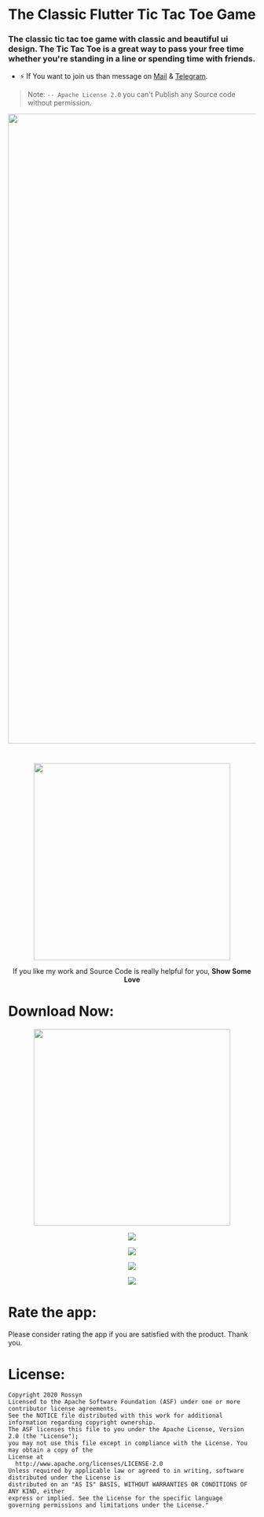 
<p align="center">
  <h1 align="center">The Classic Flutter Tic Tac Toe Game</h1>
  
  <h3>The classic tic tac toe game with classic and beautiful ui design. The Tic Tac Toe is a great way to pass your free time whether you're standing in a line or spending time with friends.</h3>

- ⚡  If You want to join us than message on <a href="banrossyn@gmail.com">Mail</a>
&
<a href="https://t.me/banrossyn">Telegram</a>. 

> Note: `-- Apache License 2.0` you can't Publish any Source code without permission.




<p align="center">
    <a href="https://user-images.githubusercontent.com/97843190/186655076-85ee02fa-9915-4804-bf67-673868b7939e.png">
      <img src="https://user-images.githubusercontent.com/97843190/186655076-85ee02fa-9915-4804-bf67-673868b7939e.png" width="1280" />
    </a>
  </p>

# 
<p align="center">
    <a href="https://www.paypal.com/paypalme/banrossyn">
      <img src="https://user-images.githubusercontent.com/97843190/184054819-e2e80e69-df46-4d38-8769-5d591673d412.png" width= "400"/>
    </a>
  </p>
<p align="center">If you like my work and Source Code is really helpful for you, <strong>Show Some Love</strong></p>



    

 # Download Now:
<p align="center">
    <a href="https://github.com/BanRossyn/TicTacToe-Flutter/blob/main/TicTacToe_v1.0.4.apk?raw=true">
      <img src="https://user-images.githubusercontent.com/97843190/186656004-9d3902e7-de02-446c-a1f2-336877316149.jpg" width="400" />
    </a>
  </p>
  
  <p align="center">
    <a href="https://user-images.githubusercontent.com/97843190/186654366-0f8e24d1-5ba4-4b6f-8c30-367cc8c17ccb.jpg">
      <img src="https://user-images.githubusercontent.com/97843190/186654366-0f8e24d1-5ba4-4b6f-8c30-367cc8c17ccb.jpg" />
    </a>
  </p>


<p align="center">
    <a href="https://user-images.githubusercontent.com/97843190/186654343-a0b6401f-499e-4a1b-b2e5-a154ff4f9e32.gif">
      <img src="https://user-images.githubusercontent.com/97843190/186654343-a0b6401f-499e-4a1b-b2e5-a154ff4f9e32.gif" />
    </a>
  </p>
  
  <p align="center">
    <a href="https://user-images.githubusercontent.com/97843190/186656550-b6de901b-4e23-4cb5-9e32-d03a858f4ceb.jpg">
      <img src="https://user-images.githubusercontent.com/97843190/186656550-b6de901b-4e23-4cb5-9e32-d03a858f4ceb.jpg" />
    </a>
  </p>
  
   <p align="center">
    <a href="https://user-images.githubusercontent.com/97843190/186654318-2132f645-442c-408e-9686-efb1a11e3cae.jpg">
      <img src="https://user-images.githubusercontent.com/97843190/186654318-2132f645-442c-408e-9686-efb1a11e3cae.jpg" />
    </a>
  </p>
  
# Rate the app:
Please consider rating the app if you are satisfied with the product. Thank you.
# License:
```
Copyright 2020 Rossyn
Licensed to the Apache Software Foundation (ASF) under one or more contributor license agreements. 
See the NOTICE file distributed with this work for additional information regarding copyright ownership. 
The ASF licenses this file to you under the Apache License, Version 2.0 (the "License"); 
you may not use this file except in compliance with the License. You may obtain a copy of the 
License at 
  http://www.apache.org/licenses/LICENSE-2.0 
Unless required by applicable law or agreed to in writing, software distributed under the License is 
distributed on an "AS IS" BASIS, WITHOUT WARRANTIES OR CONDITIONS OF ANY KIND, either
express or implied. See the License for the specific language governing permissions and limitations under the License."
  

